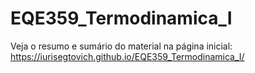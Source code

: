 # EQE359_Termodinamica_I

Veja o resumo e sumário do material na página inicial:  https://iurisegtovich.github.io/EQE359_Termodinamica_I/

